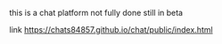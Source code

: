 this is a chat platform not fully done still in beta

link https://chats84857.github.io/chat/public/index.html
